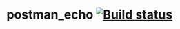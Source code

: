 # postman_echo [![Build status](https://ci.appveyor.com/api/projects/status/wi1mf2mwcfx9e3id?svg=true)](https://ci.appveyor.com/project/Daniilserm/postman-echo)
